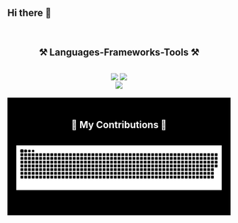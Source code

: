 ## Hi there 👋
<br/>

<!--
**kacperhalaj/kacperhalaj** is a ✨ _special_ ✨ repository because its `README.md` (this file) appears on your GitHub profile.

Here are some ideas to get you started:

- 🔭 I’m currently working on ...
- 🌱 I’m currently learning ...
- 👯 I’m looking to collaborate on ...
- 🤔 I’m looking for help with ...
- 💬 Ask me about ...
- 📫 How to reach me: ...
- 😄 Pronouns: ...
- ⚡ Fun fact: ...
-->


<h2 align="center">⚒️ Languages-Frameworks-Tools ⚒️</h2>
<br/>
<div align="center">
    <img src="https://skillicons.dev/icons?i=react,javascript,html,css,php,vscode,github,git,figma," />
    <img src="https://skillicons.dev/icons?i=r,idea,ai,nodejs,express,python,java,c,cpp," /><br>
    <img src="https://skillicons.dev/icons?i=mongodb,mysql,postgres,linux,mint," /><br>
</div>

<br/>

<div align="center" style="background-color: black; color: white; padding: 20px;">
  <h2>🐍 My Contributions 🐍</h2>
  <br>
  <img alt="snake eating my contributions" src="https://raw.githubusercontent.com/kacperhalaj/kacperhalaj/output/github-contribution-grid-snake.svg" />
  <br/><br/><br/>
</div>
